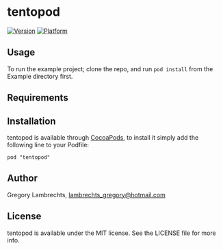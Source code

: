 # tentopod

[![Version](http://cocoapod-badges.herokuapp.com/v/tentopod/badge.png)](http://cocoadocs.org/docsets/tentopod)
[![Platform](http://cocoapod-badges.herokuapp.com/p/tentopod/badge.png)](http://cocoadocs.org/docsets/tentopod)

## Usage

To run the example project; clone the repo, and run `pod install` from the Example directory first.

## Requirements

## Installation

tentopod is available through [CocoaPods](http://cocoapods.org), to install
it simply add the following line to your Podfile:

    pod "tentopod"

## Author

Gregory Lambrechts, lambrechts_gregory@hotmail.com

## License

tentopod is available under the MIT license. See the LICENSE file for more info.

